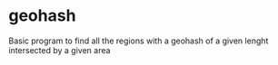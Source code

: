 # geohash
Basic program to find all the regions with a geohash of a given lenght intersected by a given area
